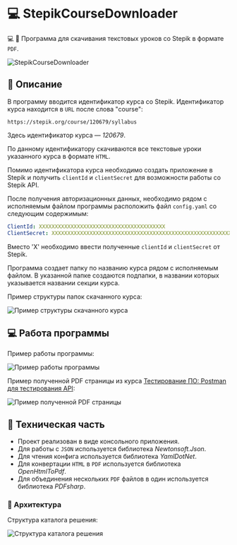 # 💻 StepikCourseDownloader

💻 📝 Программа для скачивания текстовых уроков со Stepik в формате `PDF`.

![StepikCourseDownloader](https://github.com/snikitin-de/StepikCourseDownloader/assets/25394427/c438dfb2-bdc9-4d76-908e-496b0c562f34)

## 📄 Описание

В программу вводится идентификатор курса со Stepik. Идентификатор курса находится в `URL` после слова "course":

`https://stepik.org/course/120679/syllabus`

Здесь идентификатор курса — *120679*.

По данному идентификатору скачиваются все текстовые уроки указанного курса в формате `HTML`.

Помимо идентификатора курса необходимо создать приложение в Stepik и получить `clientId` и `clientSecret` для возможности работы со Stepik API.

После получения авторизационных данных, необходимо рядом с исполняемым файлом программы расположить файл `config.yaml` со следующим содержимым:

```yaml
ClientId: XXXXXXXXXXXXXXXXXXXXXXXXXXXXXXXXXXXXXXXX
ClientSecret: XXXXXXXXXXXXXXXXXXXXXXXXXXXXXXXXXXXXXXXXXXXXXXXXXXXXXXXXXXXXXXXXXXXXXXXXXXXXXXXXXXXXXXXXXXXXXXXXXXXXXXXXXXXXXXXXXXXXXXXXXXXXXXXX
```

Вместо 'X' необходимо ввести полученные `clientId` и `clientSecret` от Stepik.

Программа создает папку по названию курса рядом с исполняемым файлом. В указанной папке создаются подпапки, в названии которых указывается названии секции курса.

Пример структуры папок скачанного курса:

![Пример структуры скачанного курса](https://github.com/snikitin-de/StepikCourseDownloader/assets/25394427/493f50ea-a549-4431-a5bc-9e63c13be5b5)

## 💻 Работа программы

Пример работы программы:

![Пример работы программы](https://github.com/snikitin-de/StepikCourseDownloader/assets/25394427/fab592c8-ea9c-4926-b0d6-454d5ad2d83d)

Пример полученной PDF страницы из курса [Тестирование ПО: Postman для тестирования API](https://stepik.org/lesson/746806/step/3?unit=748617):

![Пример полученной PDF страницы](https://github.com/snikitin-de/StepikCourseDownloader/assets/25394427/52883beb-e6d3-4013-8702-164b843ab290)

## 🔧 Техническая часть

* Проект реализован в виде консольного приложения.
* Для работы с `JSON` используется библиотека *Newtonsoft.Json*.
* Для чтения конфига используется библиотека *YamlDotNet*.
* Для конвертации `HTML` в `PDF` используется библиотека *OpenHtmlToPdf*.
* Для объединения нескольких `PDF` файлов в один используется библиотека *PDFsharp*.

### 🧩 Архитектура

Структура каталога решения:

![Структура каталога решения](https://github.com/snikitin-de/StepikCourseDownloader/assets/25394427/f0cedba1-55fd-4042-b7f1-6e84b4fe78c3)

